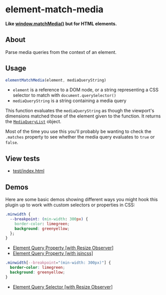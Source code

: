 # element-match-media

**Like [window.matchMedia()](https://developer.mozilla.org/en-US/docs/Web/API/Window/matchMedia) but for HTML elements.**

## About

Parse media queries from the context of an element. 

## Usage

```js
elementMatchMedia(element, mediaQueryString)
```

- `element` is a reference to a DOM node, or a string representing a CSS selector to match with `document.querySelector()`
- `mediaQueryString` is a string containing a media query

This function evaluates the `mediaQueryString` as though the viewport's dimensions matched those of the element given to the function. It returns the [`MediaQueryList`](https://developer.mozilla.org/en-US/docs/Web/API/MediaQueryList) object.

Most of the time you use this you'll probably be wanting to check the `.matches` property to see whether the media query evaluates to `true` or `false`.

## View tests

- [test/index.html](https://tomhodgins.github.io/element-match-media/test/)

## Demos

Here are some basic demos showing different ways you might hook this plugin up to work with custom selectors or properties in CSS:

```css
.minwidth {
  --breakpoint: (min-width: 300px) {
    border-color: limegreen;
    background: greenyellow;
  };
}
```

- [Element Query Property [with Resize Observer]](https://tomhodgins.github.io/element-match-media/test/element-query-property-resize-observer.html)
- [Element Query Property [with jsincss]](https://tomhodgins.github.io/element-match-media/test/element-query-property-jsincss.html)

```css
.minwidth[--breakpoint="(min-width: 300px)"] {
  border-color: limegreen;
  background: greenyellow;
}
```

- [Element Query Selector [with Resize Observer]](https://tomhodgins.github.io/element-match-media/test/element-query-selector-resize-observer.html)